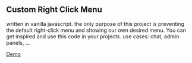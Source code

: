 ## Custom Right Click Menu

written in vanilla javascript. the only purpose of this project is preventing the default right-click menu and showing our own desired menu.
You can get inspired and use this code in your projects. use cases: chat, admin panels, ...

[Demo](https://danielqolami.github.io/dani-custom-right-click/)
